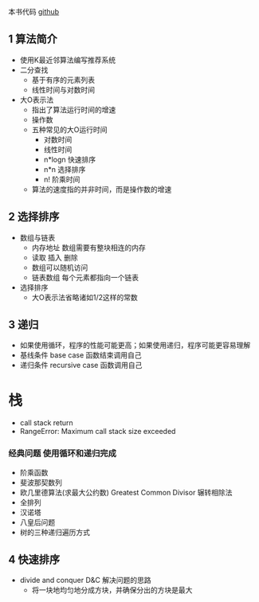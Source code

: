 本书代码 [github](https://github.com/egonschiele/grokking_algorithms)

## 1 算法简介
+ 使用K最近邻算法编写推荐系统
+ 二分查找
  + 基于有序的元素列表
  + 线性时间与对数时间
+ 大O表示法
  + 指出了算法运行时间的增速
  + 操作数
  + 五种常见的大O运行时间
    + 对数时间
    + 线性时间
    + n*logn 快速排序
    + n*n 选择排序
    + n! 阶乘时间 
  + 算法的速度指的并非时间，而是操作数的增速

## 2 选择排序
+ 数组与链表
  + 内存地址 数组需要有整块相连的内存
  + 读取 插入 删除
  + 数组可以随机访问
  + 链表数组 每个元素都指向一个链表
+ 选择排序
  + 大O表示法省略诸如1/2这样的常数

## 3 递归
+ 如果使用循环，程序的性能可能更高；如果使用递归，程序可能更容易理解
+ 基线条件 base case 函数结束调用自己
+ 递归条件 recursive case 函数调用自己
# 栈
  + call stack  return  
  + RangeError: Maximum call stack size exceeded

### 经典问题 使用循环和递归完成
+ 阶乘函数
+ 斐波那契数列
+ 欧几里德算法(求最大公约数) Greatest Common Divisor 辗转相除法
+ 全排列
+ 汉诺塔
+ 八皇后问题
+ 树的三种递归遍历方式

## 4 快速排序
+ divide and conquer  D&C  解决问题的思路
  + 将一块地均匀地分成方块，并确保分出的方块是最大